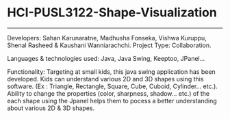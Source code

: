 # HCI-PUSL3122-Shape-Visualization
----------------------------------

Developers: Sahan Karunaratne, Madhusha Fonseka, Vishwa Kuruppu, Shenal Rasheed & Kaushani Wanniarachchi.
Project Type: Collaboration.

Languages & technologies used: Java, Java Swing, Keeptoo, JPanel...

Functionality: Targeting at small kids, this java swing application has been developed. Kids can understand various 2D and 3D shapes using this software. (Ex : Triangle, Rectangle, Square, Cube, Cuboid, Cylinder... etc.). Ability to change the properties (color, sharpness, shadow... etc.) of the each shape using the Jpanel helps them to pocess a better understanding about various 2D & 3D shapes.
